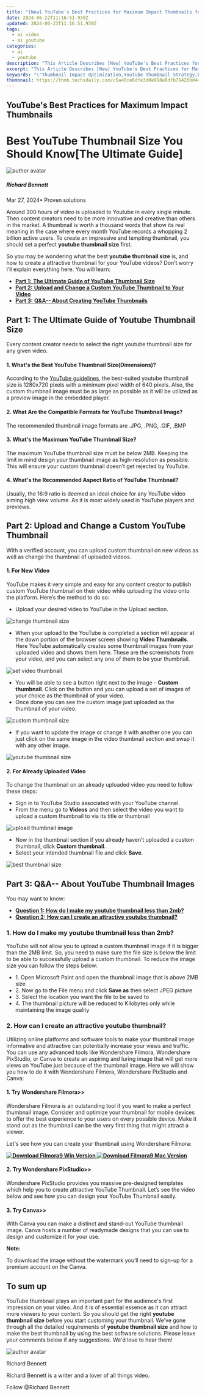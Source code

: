 ```yaml
---
title: "[New] YouTube's Best Practices for Maximum Impact Thumbnails for 2024"
date: 2024-06-22T11:16:51.939Z
updated: 2024-06-23T11:16:51.939Z
tags:
  - ai video
  - ai youtube
categories:
  - ai
  - youtube
description: "This Article Describes [New] YouTube's Best Practices for Maximum Impact Thumbnails for 2024"
excerpt: "This Article Describes [New] YouTube's Best Practices for Maximum Impact Thumbnails for 2024"
keywords: "\"Thumbnail Impact Optimization,YouTube Thumbnail Strategy,Effective Video Thumbnails,High-Impact Video Tiles,Maximize Video Thumbnail Reach,Best Thumbnails for Engagement,Creating Powerful Thumbnails\""
thumbnail: https://thmb.techidaily.com/c5a40ce6dfe3d0e918e8dfb71426bd44117e8ee24ff85257e3a0b7e2c37dbd29.jpg
---
```


## YouTube's Best Practices for Maximum Impact Thumbnails

# Best YouTube Thumbnail Size You Should Know\[The Ultimate Guide\]

![author avatar](https://images.wondershare.com/filmora/article-images/richard-bennett.jpg)

##### Richard Bennett

 Mar 27, 2024• Proven solutions

Around 300 hours of video is uploaded to Youtube in every single minute. Then content creators need to be more innovative and creative than others in the market. A thumbnail is worth a thousand words that show its real meaning in the case where every month YouTube records a whopping 2 billion active users. To create an impressive and tempting thumbnail, you should set a perfect **youtube thumbnail size** first.

So you may be wondering what the best **youtube thumbnail size** is, and how to create a attractive thumbnail for your YouTube videos? Don’t worry I’ll explain everything here. You will learn:

* [**Part 1:** **The Ultimate Guide of YouTube Thumbnail Size**](#part1)
* [**Part 2:** **Upload and Change a Custom YouTube Thumbnail to Your Video**](#part2)
* [**Part 3:** **Q&A-- About Creating YouTube Thumbnails**](#part3)

## **Part 1: The Ultimate Guide of Youtube Thumbnail Size**

Every content creator needs to select the right youtube thumbnail size for any given video.

#### 1\. What's the Best YouTube Thumbnail Size(Dimensions)?

According to the [YouTube guidelines](https://support.google.com/youtube/answer/72431?hl=en), the best-suited youtube thumbnail size is 1280x720 pixels with a minimum pixel width of 640 pixels. Also, the custom thumbnail image must be as large as possible as it will be utilized as a preview image in the embedded player.

#### 2\. What Are the Compatible Formats for YouTube Thumbnail Image?

The recommended thumbnail image formats are .JPG, .PNG, .GIF, .BMP

#### 3\. What's the Maximum YouTube Thumbnail Size?

The maximum YouTube thumbnail size must be below 2MB. Keeping the limit in mind design your thumbnail image as high-resolution as possible. This will ensure your custom thumbnail doesn’t get rejected by YouTube.

#### 4\. What's the Recommended Aspect Ratio of YouTube Thumbnail?

Usually, the 16:9 ratio is deemed an ideal choice for any YouTube video aiming high view volume. As it is most widely used in YouTube players and previews.

## Part 2: Upload and Change a Custom YouTube Thumbnail

With a verified account, you can upload custom thumbnail on new videos as well as change the thumbnail of uploaded videos.

#### 1\. For New Video

YouTube makes it very simple and easy for any content creator to publish custom YouTube thumbnail on their video while uploading the video onto the platform. Here’s the method to do so:

* Upload your desired video to YouTube in the Upload section.

![change thumbnail size](https://images.wondershare.com/filmora/article-images/upload-thumbnail-image1.jpg)

* When your upload to the YouTube is completed a section will appear at the down portion of the browser screen showing **Video Thumbnails**. Here YouTube automatically creates some thumbnail images from your uploaded video and shows them here. These are the screenshots from your video, and you can select any one of them to be your thumbnail.

![set video thumbnail](https://images.wondershare.com/filmora/article-images/video-thumbnail2.jpg)

* You will be able to see a button right next to the image – **Custom thumbnail**. Click on the button and you can upload a set of images of your choice as the thumbnail of your video.
* Once done you can see the custom image just uploaded as the thumbnail of your video.

![custom thumbnail size](https://images.wondershare.com/filmora/article-images/custom-thumbnail3.jpg)

* If you want to update the image or change it with another one you can just click on the same image in the video thumbnail section and swap it with any other image.

![youtube thumbnail size](https://images.wondershare.com/filmora/article-images/swap-thumbnail4.jpg)

#### 2\. For Already Uploaded Video

To change the thumbnail on an already uploaded video you need to follow these steps:

* Sign in to YouTube Studio associated with your YouTube channel.
* From the menu go to **Videos** and then select the video you want to upload a custom thumbnail to via its title or thumbnail

![upload thumbnail image](https://images.wondershare.com/filmora/article-images/change-thumbnail5.jpg)

* Now in the thumbnail section if you already haven’t uploaded a custom thumbnail, click **Custom thumbnail**.
* Select your intended thumbnail file and click **Save**.

![best thumbnail size](https://images.wondershare.com/filmora/article-images/change-thumbnail6.jpg)

## Part 3: Q&A-- About YouTube Thumbnail Images

You may want to know:

* [**Question 1:** **How do I make my youtube thumbnail less than 2mb?**](#question1)
* [**Question 2:** **How can I create an attractive youtube thumbnail?**](#question2)

### 1\. How do I make my youtube thumbnail less than 2mb?

YouTube will not allow you to upload a custom thumbnail image if it is bigger than the 2MB limit. So, you need to make sure the file size is below the limit to be able to successfully upload a custom thumbnail. To reduce the image size you can follow the steps below:

* 1\. Open Microsoft Paint and open the thumbnail image that is above 2MB size
* 2\. Now go to the File menu and click **Save as** then select JPEG picture
* 3\. Select the location you want the file to be saved to
* 4\. The thumbnail picture will be reduced to Kilobytes only while maintaining the image quality

### 2\. How can I create an attractive youtube thumbnail?

Utilizing online platforms and software tools to make your thumbnail image informative and attractive can potentially increase your views and traffic. You can use any advanced tools like Wondershare Filmora, Wondershare PixStudio, or Canva to create an aspiring and luring image that will get more views on YouTube just because of the thumbnail image. Here we will show you how to do it with Wondershare Filmora, Wondershare PixStudio and Canva:

#### 1\. Try Wondershare Filmora>>

Wondershare Filmora is an outstanding tool if you want to make a perfect thumbnail image. Consider and optimize your thumbnail for mobile devices to offer the best experience to your users on every possible device. Make it stand out as the thumbnail can be the very first thing that might attract a viewer.

Let's see how you can create your thumbnail using Wondershare Filmora:

**[![Download Filmora9 Win Version](https://images.wondershare.com/filmora/guide/download-btn-win.jpg) ](https://tools.techidaily.com/wondershare/filmora/download/) [![Download Filmora9 Mac Version](https://images.wondershare.com/filmora/guide/download-btn-mac.jpg)](https://tools.techidaily.com/wondershare/filmora/download/)**

#### 2\. Try Wondershare PixStudio>>

Wondershare PixStudio provides you massive pre-designed templates which help you to create attractive YouTube Thumbnail. Let’s see the video below and see how you can design your YouTube Thumbnail easily.

#### 3\. Try Canva>>

With Canva you can make a distinct and stand-out YouTube thumbnail image. Canva hosts a number of readymade designs that you can use to design and customize it for your use.

**Note:**

To download the image without the watermark you’ll need to sign-up for a premium account on the Canva.

## **To sum up**

YouTube thumbnail plays an important part for the audience's first impression on your video. And it is of essential essence as it can attract more viewers to your content. So you should get the right **youtube thumbnail size** before you start customing your thumbnail. We’ve gone through all the detailed requirements of **youtube thumbnail size** and how to make the best thumbnail by using the best software solutions. Please leave your comments below if any suggestions. We'd love to hear them!

![author avatar](https://images.wondershare.com/filmora/article-images/richard-bennett.jpg)

Richard Bennett

Richard Bennett is a writer and a lover of all things video.

Follow @Richard Bennett


<ins class="adsbygoogle"
     style="display:block"
     data-ad-format="autorelaxed"
     data-ad-client="ca-pub-7571918770474297"
     data-ad-slot="1223367746"></ins>



<ins class="adsbygoogle"
     style="display:block"
     data-ad-client="ca-pub-7571918770474297"
     data-ad-slot="8358498916"
     data-ad-format="auto"
     data-full-width-responsive="true"></ins>


